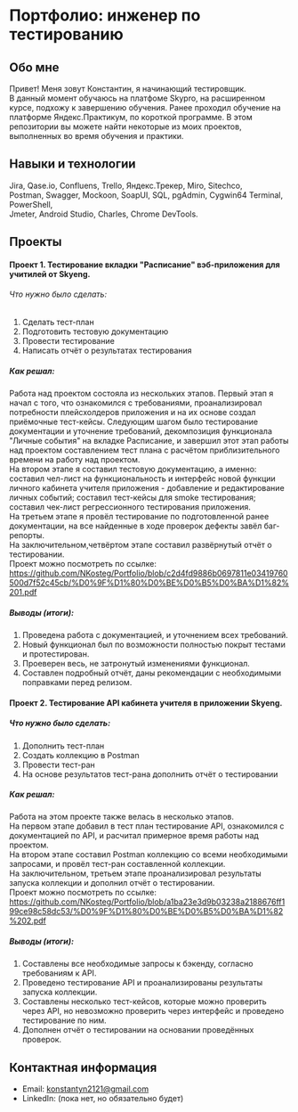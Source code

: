 # Портфолио: инженер по тестированию

## Обо мне

Привет! Меня зовут Константин, я начинающий тестировщик.  
В данный момент обучаюсь на платфоме Skypro, на расширенном курсе, подхожу к завершению обучения. Ранее проходил обучение на платформе Яндекс.Практикум, по короткой программе.
В этом репозитории вы можете найти некоторые из моих проектов, выполненных во время обучения и практики.

## Навыки и технологии

Jira, Qase.io, Confluens, Trello, Яндекс.Трекер, Miro, Sitechco,    
Postman, Swagger, Mockoon, SoapUI, SQL, pgAdmin, Cygwin64 Terminal, PowerShell,  
Jmeter, Android Studio, Charles, Chrome DevTools.  

## Проекты

#### Проект 1. Тестирование вкладки "Расписание" вэб-приложения для учитилей от Skyeng.

###### Что нужно было сделать:

1. Сделать тест-план  
2. Подготовить тестовую документацию  
3. Провести тестирование  
4. Написать отчёт о результатах тестирования

##### Как решал:  
Работа над проектом состояла из нескольких этапов.
Первый этап я начал с того, что ознакомился с требованиями, проанализировал потребности плейсхолдеров приложения и на их основе создал приёмочные тест-кейсы. Следующим шагом было тестирование документации и уточнение требований, декомпозиция функционала "Личные события" на вкладке Расписание, и завершил этот этап работы над проектом составлением тест плана с расчётом приблизительного времени на работу над проектом.  
На втором этапе я составил тестовую документацию, а именно: составил чел-лист на функциональность и интерфейс новой функции личного кабинета учителя приложения - добавление и редактирование личных событий; составил тест-кейсы для smoke тестирования; составил чек-лист регрессионного тестирования приложения.  
На третьем этапе я провёл тестирование по подготовленной ранее документации, на все найденные в ходе проверок дефекты завёл баг-репорты.  
На заключительном,четвёртом этапе составил развёрнутый отчёт о тестировании.  
Проект можно посмотреть по ссылке: https://github.com/NKosteg/Portfolio/blob/c2d4fd9886b0697811e03419760500d7f52c45cb/%D0%9F%D1%80%D0%BE%D0%B5%D0%BA%D1%82%201.pdf   
##### Выводы (итоги):   
1. Проведена работа с документацией, и уточнением всех требований.
2. Новый функционал был по возможности полностью покрыт тестами и протестирован.
3. Проеверен весь, не затронутый изменениями функционал.
4. Составлен подробный отчёт, даны рекомендации с необходимыми поправками перед релизом.

#### Проект 2. Тестирование API кабинета учителя в приложении Skyeng.

##### Что нужно было сделать:  
 
1. Дополнить тест-план
2. Создать коллекцию в Postman
3. Провести тест-ран
4. На основе результатов тест-рана дополнить отчёт о тестировании

##### Как решал:  
Работа на этом проекте также велась в несколько этапов.  
На первом этапе добавил в тест план тестирование API, ознакомился с документацией по API, и расчитал примерное время работы над проектом.  
На втором этапе составил Postman коллекцию со всеми необходимыми запросами, и провёл тест-ран составленной коллекции.  
На заключительном, третьем этапе проанализировал результаты запуска коллекции и дополнил отчёт о тестировании.   
Проект можно посмотреть по ссылке:   https://github.com/NKosteg/Portfolio/blob/a1ba23e3d9b03238a2188676ff199ce98c58dc53/%D0%9F%D1%80%D0%BE%D0%B5%D0%BA%D1%82%202.pdf    

##### Выводы (итоги):  
1. Составлены все необходимые запросы к бэкенду, согласно требованиям к API.
2. Проведено тестирование API и проанализированы результаты запуска коллекции.    
3. Составлены несколько тест-кейсов, которые можно проверить через API, но невозможно проверить через интерфейс и проведено тестирование по ним.
4. Дополнен отчёт о тестировании на основании проведённых проверок.

## Контактная информация  

* Email: konstantyn2121@gmail.com
* LinkedIn: (пока нет, но обязательно будет)

